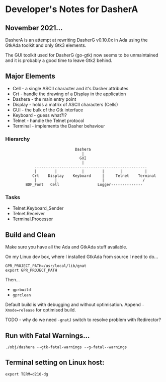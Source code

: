 # Developer's Notes for DasherA

## November 2021...

DasherA is an attempt at rewriting DasherG v0.10.0x in Ada using the
GtkAda toolkit and only Gtk3 elements.

The GUI toolkit used for DasherG (go-gtk) now seems to be unmaintained and it is probably a good time to leave Gtk2 behind. 

## Major Elements

* Cell - a single ASCII character and it's Dasher attributes
* Crt - handle the drawing of a Display in the application
* Dashera - the main entry point
* Display - holds a matrix of ASCII characters (Cells)
* GUI - the bulk of the Gtk interface
* Keyboard - guess what?!?
* Telnet - handle the Telnet protocol
* Terminal - implements the Dasher behaviour

### Hierarchy
```
                               Dashera
                                  |
                                 GUI
                                  |
             --------------------------------------------------
             |        |           |        |       |          |
            Crt    Display    Keyboard     |     Telnet    Terminal   
             |        |                    |                 /
         BDF_Font   Cell                 Logger--------------
```

### Tasks

* Telnet.Keyboard_Sender
* Telnet.Receiver
* Terminal.Processor

## Build and Clean

Make sure you have all the Ada and GtkAda stuff available.

On my Linux dev box, where I installed GtkAda from source I need to do...
```
GPR_PROJECT_PATH=/usr/local/lib/gnat
export GPR_PROJECT_PATH
```
Then...

* `gprbuild`
* `gprclean`

Default build is with debugging and without optimisation.  Append `-Xmode=release` for optimised build.

TODO - why do we need `-gnatJ` switch to resolve problem with Redirector?

## Run with Fatal Warnings...
`./obj/dashera --gtk-fatal-warnings --g-fatal--warnings`

## Terminal setting on Linux host:

`export TERM=d210-dg`